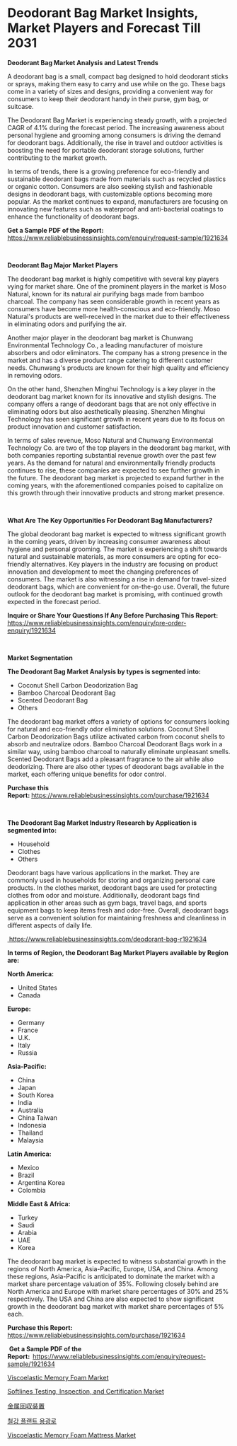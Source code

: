 <p><h1>Deodorant Bag Market Insights, Market Players and Forecast Till 2031</h1></p><p><strong>Deodorant Bag Market Analysis and Latest Trends</strong></p>
<p><p>A deodorant bag is a small, compact bag designed to hold deodorant sticks or sprays, making them easy to carry and use while on the go. These bags come in a variety of sizes and designs, providing a convenient way for consumers to keep their deodorant handy in their purse, gym bag, or suitcase.</p><p>The Deodorant Bag Market is experiencing steady growth, with a projected CAGR of 4.1% during the forecast period. The increasing awareness about personal hygiene and grooming among consumers is driving the demand for deodorant bags. Additionally, the rise in travel and outdoor activities is boosting the need for portable deodorant storage solutions, further contributing to the market growth.</p><p>In terms of trends, there is a growing preference for eco-friendly and sustainable deodorant bags made from materials such as recycled plastics or organic cotton. Consumers are also seeking stylish and fashionable designs in deodorant bags, with customizable options becoming more popular. As the market continues to expand, manufacturers are focusing on innovating new features such as waterproof and anti-bacterial coatings to enhance the functionality of deodorant bags.</p></p>
<p><strong>Get a Sample PDF of the Report:&nbsp;</strong> <a href="https://www.reliablebusinessinsights.com/enquiry/request-sample/1921634">https://www.reliablebusinessinsights.com/enquiry/request-sample/1921634</a></p>
<p>&nbsp;</p>
<p><strong>Deodorant Bag Major Market Players</strong></p>
<p><p>The deodorant bag market is highly competitive with several key players vying for market share. One of the prominent players in the market is Moso Natural, known for its natural air purifying bags made from bamboo charcoal. The company has seen considerable growth in recent years as consumers have become more health-conscious and eco-friendly. Moso Natural's products are well-received in the market due to their effectiveness in eliminating odors and purifying the air.</p><p>Another major player in the deodorant bag market is Chunwang Environmental Technology Co., a leading manufacturer of moisture absorbers and odor eliminators. The company has a strong presence in the market and has a diverse product range catering to different customer needs. Chunwang's products are known for their high quality and efficiency in removing odors.</p><p>On the other hand, Shenzhen Minghui Technology is a key player in the deodorant bag market known for its innovative and stylish designs. The company offers a range of deodorant bags that are not only effective in eliminating odors but also aesthetically pleasing. Shenzhen Minghui Technology has seen significant growth in recent years due to its focus on product innovation and customer satisfaction.</p><p>In terms of sales revenue, Moso Natural and Chunwang Environmental Technology Co. are two of the top players in the deodorant bag market, with both companies reporting substantial revenue growth over the past few years. As the demand for natural and environmentally friendly products continues to rise, these companies are expected to see further growth in the future. The deodorant bag market is projected to expand further in the coming years, with the aforementioned companies poised to capitalize on this growth through their innovative products and strong market presence.</p></p>
<p>&nbsp;</p>
<p><strong>What Are The Key Opportunities For Deodorant Bag Manufacturers?</strong></p>
<p><p>The global deodorant bag market is expected to witness significant growth in the coming years, driven by increasing consumer awareness about hygiene and personal grooming. The market is experiencing a shift towards natural and sustainable materials, as more consumers are opting for eco-friendly alternatives. Key players in the industry are focusing on product innovation and development to meet the changing preferences of consumers. The market is also witnessing a rise in demand for travel-sized deodorant bags, which are convenient for on-the-go use. Overall, the future outlook for the deodorant bag market is promising, with continued growth expected in the forecast period.</p></p>
<p><strong>Inquire or Share Your Questions If Any Before Purchasing This Report:</strong> <a href="https://www.reliablebusinessinsights.com/enquiry/pre-order-enquiry/1921634">https://www.reliablebusinessinsights.com/enquiry/pre-order-enquiry/1921634</a></p>
<p>&nbsp;</p>
<p><strong>Market Segmentation</strong></p>
<p><strong>The Deodorant Bag Market Analysis by types is segmented into:</strong></p>
<p><ul><li>Coconut Shell Carbon Deodorization Bag</li><li>Bamboo Charcoal Deodorant Bag</li><li>Scented Deodorant Bag</li><li>Others</li></ul></p>
<p><p>The deodorant bag market offers a variety of options for consumers looking for natural and eco-friendly odor elimination solutions. Coconut Shell Carbon Deodorization Bags utilize activated carbon from coconut shells to absorb and neutralize odors. Bamboo Charcoal Deodorant Bags work in a similar way, using bamboo charcoal to naturally eliminate unpleasant smells. Scented Deodorant Bags add a pleasant fragrance to the air while also deodorizing. There are also other types of deodorant bags available in the market, each offering unique benefits for odor control.</p></p>
<p><strong>Purchase this Report:&nbsp;</strong><a href="https://www.reliablebusinessinsights.com/purchase/1921634">https://www.reliablebusinessinsights.com/purchase/1921634</a></p>
<p>&nbsp;</p>
<p><strong>The Deodorant Bag Market Industry Research by Application is segmented into:</strong></p>
<p><ul><li>Household</li><li>Clothes</li><li>Others</li></ul></p>
<p><p>Deodorant bags have various applications in the market. They are commonly used in households for storing and organizing personal care products. In the clothes market, deodorant bags are used for protecting clothes from odor and moisture. Additionally, deodorant bags find application in other areas such as gym bags, travel bags, and sports equipment bags to keep items fresh and odor-free. Overall, deodorant bags serve as a convenient solution for maintaining freshness and cleanliness in different aspects of daily life.</p></p>
<p><a href="https://www.reliablebusinessinsights.com/deodorant-bag-r1921634">&nbsp;https://www.reliablebusinessinsights.com/deodorant-bag-r1921634</a></p>
<p><strong>In terms of Region, the Deodorant Bag Market Players available by Region are:</strong></p>
<p>
    <p> <strong> North America: </strong>
        <ul>
            <li>United States</li>
            <li>Canada</li>
        </ul>
        </p> 
    <p> <strong> Europe: </strong>
        <ul>
            <li>Germany</li>
            <li>France</li>
            <li>U.K.</li>
            <li>Italy</li>
            <li>Russia</li>
        </ul>
        </p> 
    <p> <strong> Asia-Pacific: </strong>
        <ul>
            <li>China</li>
            <li>Japan</li>
            <li>South Korea</li>
            <li>India</li>
            <li>Australia</li>
            <li>China Taiwan</li>
            <li>Indonesia</li>
            <li>Thailand</li>
            <li>Malaysia</li>
        </ul>
        </p> 
    <p> <strong> Latin America: </strong>
        <ul>
            <li>Mexico</li>
            <li>Brazil</li>
            <li>Argentina Korea</li>
            <li>Colombia</li>
        </ul>
        </p> 
    <p> <strong> Middle East & Africa: </strong>
        <ul>
            <li>Turkey</li>
            <li>Saudi</li>
            <li>Arabia</li>
            <li>UAE</li>
            <li>Korea</li>
        </ul>
    </p>
    </p>
<p><p>The deodorant bag market is expected to witness substantial growth in the regions of North America, Asia-Pacific, Europe, USA, and China. Among these regions, Asia-Pacific is anticipated to dominate the market with a market share percentage valuation of 35%. Following closely behind are North America and Europe with market share percentages of 30% and 25% respectively. The USA and China are also expected to show significant growth in the deodorant bag market with market share percentages of 5% each.</p></p>
<p><strong>Purchase this Report: </strong><a href="https://www.reliablebusinessinsights.com/purchase/1921634">https://www.reliablebusinessinsights.com/purchase/1921634</a></p>
<p>&nbsp;<strong>Get a Sample PDF of the Report:&nbsp;&nbsp;</strong><a href="https://www.reliablebusinessinsights.com/enquiry/request-sample/1921634">https://www.reliablebusinessinsights.com/enquiry/request-sample/1921634</a></p>
<p><strong></strong></p>
<p><p><a href="https://github.com/dringals/Market-Research-Report-List-4/blob/main/viscoelastic-memory-foam-market.md">Viscoelastic Memory Foam Market</a></p><p><a href="https://www.linkedin.com/pulse/softlines-testing-inspection-certification-market-trends-analysis-gzore">Softlines Testing, Inspection, and Certification Market</a></p><p><a href="https://github.com/bevdtkn4419963/Market-Research-Report-List-2/blob/main/5375047142496.md">金属回収装置</a></p><p><a href="https://github.com/Jackieshlerin98056/Market-Research-Report-List-1/blob/main/2149357150298.md">철강 플랜트 용광로</a></p><p><a href="https://github.com/mharielmesa/Market-Research-Report-List-3/blob/main/viscoelastic-memory-foam-mattress-market.md">Viscoelastic Memory Foam Mattress Market</a></p></p>